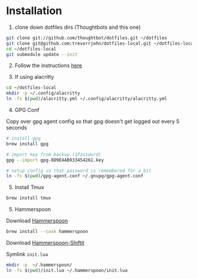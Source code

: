 # Installation

1. clone down dotfiles dirs (Thoughtbots and this one)

```bash
git clone git://github.com/thoughtbot/dotfiles.git ~/dotfiles
git clone git@github.com:trevorrjohn/dotfiles-local.git ~/dotfiles-local
cd ~/dotfiles-local
git submodule update --init
```

2. Follow the instructions [here](https://github.com/thoughtbot/dotfiles#install)

3. If using alacritty


```bash
cd ~/dotfiles-local
mkdir -p ~/.config/alacritty
ln -fs $(pwd)/alacritty.yml ~/.config/alacritty/alacritty.yml
```

4. GPG Conf

Copy over gpg agent config so that gpg doesn't get logged out every 5 seconds

```bash
# install gpg
brew install gpg

# import key from backup (1Password)
gpg --import gpg-8D9E4AB933454261.key

# setup config so that password is remembered for a bit
ln -fs $(pwd)/gpg-agent.conf ~/.gnupg/gpg-agent.conf
```

5. Install Tmux

```bash
brew install tmux
```

5. Hammerspoon

Download [Hammerspoon](https://www.hammerspoon.org)

```bash
brew install --cask hammerspoon
```

Download [Hammerspoon-Shiftit](https://github.com/peterklijn/hammerspoon-shiftit)

Symlink `init.lua`

```bash
mkdir -p  ~/.hammerspoon/
ln -fs $(pwd)/init.lua ~/.hammerspoon/init.lua
```

